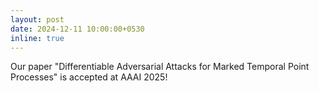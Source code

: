 ```yaml
---
layout: post
date: 2024-12-11 10:00:00+0530
inline: true
---
```


Our paper "Differentiable Adversarial Attacks for Marked Temporal Point Processes" is accepted at AAAI 2025!
